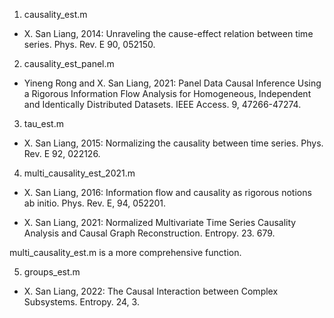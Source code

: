 1. causality_est.m
   
* X. San Liang, 2014: Unraveling the cause-effect relation between time series. Phys. Rev. E 90, 052150.


2. causality_est_panel.m
   
* Yineng Rong and X. San Liang, 2021: Panel Data Causal Inference Using a Rigorous Information Flow Analysis for Homogeneous, Independent and Identically Distributed Datasets. IEEE Access. 9, 47266-47274.


3. tau_est.m

* X. San Liang, 2015: Normalizing the causality between time series. Phys. Rev. E 92, 022126.


4. multi_causality_est_2021.m

* X. San Liang, 2016: Information flow and causality as rigorous notions ab initio. Phys. Rev. E, 94, 052201.

* X. San Liang, 2021: Normalized Multivariate Time Series Causality Analysis and Causal Graph Reconstruction. Entropy. 23. 679.


multi_causality_est.m is a more comprehensive function.


5. groups_est.m

* X. San Liang, 2022: The Causal Interaction between Complex Subsystems. Entropy. 24, 3.
